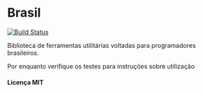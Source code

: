 Brasil
======

[![Build Status](https://travis-ci.org/gammasoft/brasil.png?branch=master)](https://travis-ci.org/gammasoft/brasil)

Biblioteca de ferramentas utilitárias voltadas para programadores brasileiros.

Por enquanto verifique os testes para instruções sobre utilização
 
#### Licença MIT
